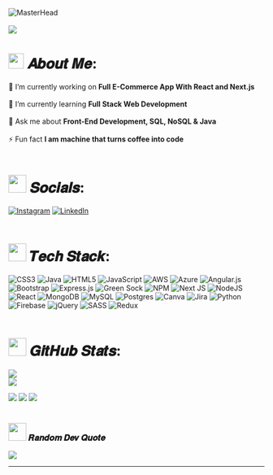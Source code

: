 ![MasterHead](https://qph.cf2.quoracdn.net/main-qimg-fa7b4bdc3b2f73e749e5c2c646d4ae13)
<br/> <br/>
[![](https://visitcount.itsvg.in/api?id=ameya-6964&label=Profile%20Visits&color=8&icon=8&pretty=false)](https://visitcount.itsvg.in)

# <img src="https://media.giphy.com/media/hvRJCLFzcasrR4ia7z/giphy.gif" width="30px"> 𝑨𝒃𝒐𝒖𝒕 𝑴𝒆: 
🔭 I’m currently working on **Full E-Commerce App With React and Next.js** <br/> <br/>🌱 I’m currently learning **Full Stack Web Development**<br/> <br/>💬 Ask me about **Front-End Development, SQL, NoSQL & Java**<br/> <br/>⚡ Fun fact **I am machine that turns coffee into code**
<br/> <br/>
# <img src="https://media.giphy.com/media/uwmNTx7NaDbJnXlKbx/giphy.gif" width="35px"> 𝑺𝒐𝒄𝒊𝒂𝒍𝒔:
[![Instagram](https://img.shields.io/badge/Instagram-%23E4405F.svg?logo=Instagram&logoColor=white)](https://instagram.com/ameya6964_og) [![LinkedIn](https://img.shields.io/badge/LinkedIn-%230077B5.svg?logo=linkedin&logoColor=white)](https://www.linkedin.com/in/ameya-belvalkar-210652136/) 
<br/> <br/>
# <img src="https://media.giphy.com/media/mAZf4H4Pi0wwlj3ZAw/giphy.gif" width="35px"> 𝑻𝒆𝒄𝒉 𝑺𝒕𝒂𝒄𝒌:
![CSS3](https://img.shields.io/badge/css3-%231572B6.svg?style=for-the-badge&logo=css3&logoColor=white) ![Java](https://img.shields.io/badge/java-%23ED8B00.svg?style=for-the-badge&logo=java&logoColor=white) ![HTML5](https://img.shields.io/badge/html5-%23E34F26.svg?style=for-the-badge&logo=html5&logoColor=white) ![JavaScript](https://img.shields.io/badge/javascript-%23323330.svg?style=for-the-badge&logo=javascript&logoColor=%23F7DF1E) ![AWS](https://img.shields.io/badge/AWS-%23FF9900.svg?style=for-the-badge&logo=amazon-aws&logoColor=white) ![Azure](https://img.shields.io/badge/azure-%230072C6.svg?style=for-the-badge&logo=azure-devops&logoColor=white) ![Angular.js](https://img.shields.io/badge/angular.js-%23E23237.svg?style=for-the-badge&logo=angularjs&logoColor=white) ![Bootstrap](https://img.shields.io/badge/bootstrap-%23563D7C.svg?style=for-the-badge&logo=bootstrap&logoColor=white) ![Express.js](https://img.shields.io/badge/express.js-%23404d59.svg?style=for-the-badge&logo=express&logoColor=%2361DAFB) ![Green Sock](https://img.shields.io/badge/green%20sock-88CE02?style=for-the-badge&logo=greensock&logoColor=white) ![NPM](https://img.shields.io/badge/NPM-%23000000.svg?style=for-the-badge&logo=npm&logoColor=white) ![Next JS](https://img.shields.io/badge/Next-black?style=for-the-badge&logo=next.js&logoColor=white) ![NodeJS](https://img.shields.io/badge/node.js-6DA55F?style=for-the-badge&logo=node.js&logoColor=white) ![React](https://img.shields.io/badge/react-%2320232a.svg?style=for-the-badge&logo=react&logoColor=%2361DAFB) ![MongoDB](https://img.shields.io/badge/MongoDB-%234ea94b.svg?style=for-the-badge&logo=mongodb&logoColor=white) ![MySQL](https://img.shields.io/badge/mysql-%2300f.svg?style=for-the-badge&logo=mysql&logoColor=white) ![Postgres](https://img.shields.io/badge/postgres-%23316192.svg?style=for-the-badge&logo=postgresql&logoColor=white) ![Canva](https://img.shields.io/badge/Canva-%2300C4CC.svg?style=for-the-badge&logo=Canva&logoColor=white) ![Jira](https://img.shields.io/badge/jira-%230A0FFF.svg?style=for-the-badge&logo=jira&logoColor=white) ![Python](https://img.shields.io/badge/python-3670A0?style=for-the-badge&logo=python&logoColor=ffdd54) ![Firebase](https://img.shields.io/badge/firebase-%23039BE5.svg?style=for-the-badge&logo=firebase) ![jQuery](https://img.shields.io/badge/jquery-%230769AD.svg?style=for-the-badge&logo=jquery&logoColor=white) ![SASS](https://img.shields.io/badge/SASS-hotpink.svg?style=for-the-badge&logo=SASS&logoColor=white) ![Redux](https://img.shields.io/badge/redux-%23593d88.svg?style=for-the-badge&logo=redux&logoColor=white)
<br/> <br/>
# <img src="https://media.giphy.com/media/PmdWKodlTy9dKJccrJ/giphy.gif" width="35px"> 𝑮𝒊𝒕𝑯𝒖𝒃 𝑺𝒕𝒂𝒕𝒔:
![](https://github-readme-stats.vercel.app/api?username=ameya-6964&theme=radical&hide_border=false&include_all_commits=true&count_private=true)<br/>
![](https://github-readme-streak-stats.herokuapp.com/?user=ameya-6964&theme=radical&hide_border=false)<br/>
<div align="left">
<img src="http://github-profile-summary-cards.vercel.app/api/cards/repos-per-language?username=ameya-6964&theme=radical&hide">
<img src="http://github-profile-summary-cards.vercel.app/api/cards/stats?username=ameya-6964&theme=radical&hide">
<img src="http://github-profile-summary-cards.vercel.app/api/cards/profile-details?username=ameya-6964&theme=radical&hide">
</div>
<br/> 

### <img src="https://media.giphy.com/media/fUTFoZ9JtHa4i1claw/giphy.gif" width="35px"> 𝑹𝒂𝒏𝒅𝒐𝒎 𝑫𝒆𝒗 𝑸𝒖𝒐𝒕𝒆
![](https://quotes-github-readme.vercel.app/api?type=horizontal&theme=radical)

---



